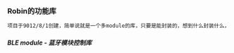 ### Robin的功能库
~~~txt
项目于9012/8/1创建，简单说就是一个多module的库，只要是能封装的，想到什么封装什么，没有那么多为什么。
~~~
##### BLE module - 蓝牙模块控制库